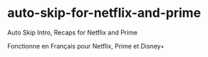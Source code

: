 # auto-skip-for-netflix-and-prime
Auto Skip Intro, Recaps for Netflix and Prime



Fonctionne en Français pour Netflix, Prime et Disney+

